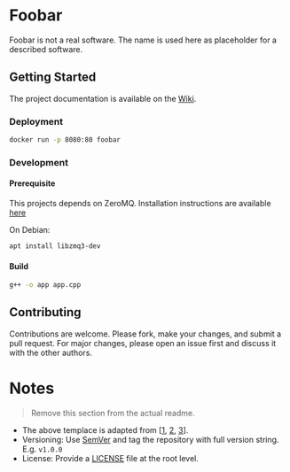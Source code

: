 # Foobar
<!-- Short description of the project. -->

Foobar is not a real software. The name is used here as placeholder for a described software.

## Getting Started
<!-- Instruction to make the project up and running. -->

The project documentation is available on the [Wiki](https://github.com/cpswarm/template/wiki).

### Deployment
<!-- Deployment/Installation instructions. If this is software library, change this section to "Usage" and give usage examples -->

```bash
docker run -p 8080:80 foobar
```

### Development
<!-- Developer instructions. -->

#### Prerequisite
This projects depends on ZeroMQ. Installation instructions are available [here](http://zeromq.org/intro:get-the-software)

On Debian:
```bash
apt install libzmq3-dev
```

#### Build

```bash
g++ -o app app.cpp
```

## Contributing
Contributions are welcome. Please fork, make your changes, and submit a pull request. For major changes, please open an issue first and discuss it with the other authors.

# Notes
> Remove this section from the actual readme.

* The above templace is adapted from [[1](https://www.makeareadme.com), [2](https://gist.github.com/PurpleBooth/109311bb0361f32d87a2), [3](https://github.com/dbader/readme-template)].
* Versioning: Use [SemVer](http://semver.org/) and tag the repository with full version string. E.g. `v1.0.0`
* License: Provide a [LICENSE](LICENSE) file at the root level. 
